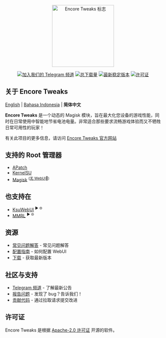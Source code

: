 <p align="center"><a href="https://encore.rem01gaming.dev" target="_blank"><img src="https://encore.rem01gaming.dev/logo.webp" width="200" alt="Encore Tweaks 标志"></a></p>

<p align="center">
<a href="https://t.me/rem01schannel"><img src="https://img.shields.io/badge/Follow-Telegram-white.svg?style=for-the-badge&logo=telegram&logoColor=white&labelColor=222" alt="加入我们的 Telegram 频道"></a>
<a href="https://encore.rem01gaming.dev/download"><img src="https://img.shields.io/github/downloads/rem01gaming/encore/total?style=for-the-badge&logoColor=white&labelColor=222" alt="总下载量"></a>
<a href="https://github.com/Rem01Gaming/encore/releases"><img src="https://img.shields.io/github/v/release/rem01gaming/encore?label=Release&style=for-the-badge&logo=github&logoColor=white&labelColor=222" alt="最新稳定版本"></a>
<a href="https://encore.rem01gaming.dev"><img src="https://img.shields.io/badge/Apache-white?style=for-the-badge&logo=andela&logoColor=white&label=License&labelColor=222" alt="许可证"></a>
</p>

## 关于 Encore Tweaks
[English](/README.md) | [Bahasa Indonesia](/docs/README_id-ID.md) | **简体中文**

**Encore Tweaks** 是一个动态的 Magisk 模块，旨在最大化您设备的游戏性能，同时在日常使用中智能地节省电池电量。非常适合那些要求流畅游戏体验而又不牺牲日常可用性的玩家！

有关此项目的更多信息，请访问 [Encore Tweaks 官方网站](https://encore.rem01gaming.dev/)

## 支持的 Root 管理器
- [APatch](https://github.com/bmax121/APatch)
- [KernelSU](https://github.com/tiann/KernelSU)
- [Magisk](https://github.com/topjohnwu/Magisk)  <sup>([无 WebUI](https://github.com/topjohnwu/Magisk/issues/8609#event-15568590949)👀)</sup>

## 也支持在
- [KsuWebUI](https://github.com/5ec1cff/KsuWebUIStandalone)   <sup>▶ 🌐</sup>
- [MMRL](https://github.com/DerGoogler/MMRL)   <sup>▶ 🌐</sup>

## 资源
- [常见问题解答](https://encore.rem01gaming.dev/guide/faq.html) - 常见问题解答
- [配置指南](https://encore.rem01gaming.dev/guide/webui-and-configuration.html) - 如何配置 WebUI
- [下载](https://encore.rem01gaming.dev/download) - 获取最新版本

## 社区与支持
- [Telegram 频道](https://t.me/rem01schannel) - 了解最新公告
- [报告问题](https://github.com/rem01gaming/encore/issues) - 发现了 bug？告诉我们！
- [贡献代码](https://github.com/rem01gaming/encore/pulls) - 通过拉取请求提交改进

## 许可证
Encore Tweaks 是根据 [Apache-2.0 许可证](https://www.apache.org/licenses/LICENSE-2.0) 开源的软件。
